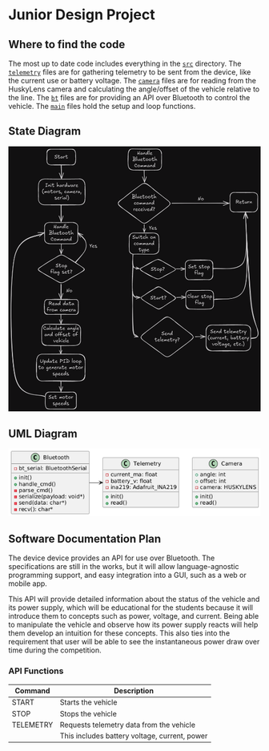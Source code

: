# Junior Design Project

## Where to find the code

The most up to date code includes everything in the [`src`](src) directory.
The [`telemetry`](src/telemetry.h) files are for gathering telemetry to be sent from the device,
like the current use or battery voltage.
The [`camera`](src/camera.h) files are for reading from the HuskyLens camera and calculating
the angle/offset of the vehicle relative to the line.
The [`bt`](src/bt.h) files are for providing an API over Bluetooth to control the vehicle.
The [`main`](src/main.ino) files hold the setup and loop functions.


## State Diagram

![state diagram](state_diagram.png)


## UML Diagram

![uml diagram](uml_diagram.png)


## Software Documentation Plan

The device device provides an API for use over Bluetooth. The specifications
are still in the works, but it will allow language-agnostic programming
support, and easy integration into a GUI, such as a web or mobile app.


This API will provide detailed information about the status of the vehicle and
its power supply, which will be educational for the students because it will
introduce them to concepts such as power, voltage, and current. Being able to
manipulate the vehicle and observe how its power supply reacts will help them
develop an intuition for these concepts. This also ties into the requirement
that user will be able to see the instantaneous power draw over time during the
competition.


### API Functions

| Command   | Description                                   |
|-----------|-----------------------------------------------|
| START     | Starts the vehicle                            |
| STOP      | Stops the vehicle                             |
| TELEMETRY | Requests telemetry data from the vehicle      |
|           | This includes battery voltage, current, power |
